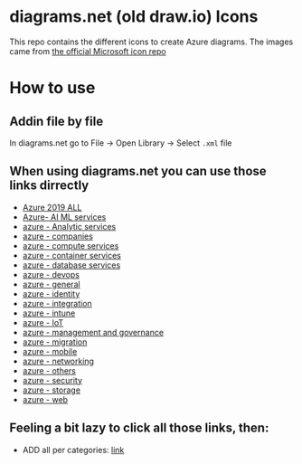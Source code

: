 diagrams.net (old draw.io) Icons
===
This repo contains the different icons to create Azure diagrams. The images came from [the official Microsoft icon repo](https://www.microsoft.com/en-us/download/details.aspx?id=41937)

# How to use
## Addin file by file
In diagrams.net go to File -> Open Library -> Select `.xml` file
## When using diagrams.net you can use those links dirrectly
* [Azure 2019 ALL](https://www.diagrams.net/?splash=0&clibs=Uhttps%3A%2F%2Fraw.githubusercontent.com%2Fmarkthebault%2Fdrawio-azure-icons%2Fmaster%2FAzure%202019%20ALL.drawiolib)
* [Azure- AI ML services](https://www.diagrams.net/?splash=0&clibs=Uhttps%3A%2F%2Fraw.githubusercontent.com%2Fmarkthebault%2Fdrawio-azure-icons%2Fmaster%2FAzure-%20AI%20ML%20services.drawiolib)
* [azure - Analytic services](https://www.diagrams.net/?splash=0&clibs=Uhttps%3A%2F%2Fraw.githubusercontent.com%2Fmarkthebault%2Fdrawio-azure-icons%2Fmaster%2Fazure%20-%20Analytic%20services.drawiolib)
* [azure - companies](https://www.diagrams.net/?splash=0&clibs=Uhttps%3A%2F%2Fraw.githubusercontent.com%2Fmarkthebault%2Fdrawio-azure-icons%2Fmaster%2Fazure%20-%20companies.drawiolib)
* [azure - compute services](https://www.diagrams.net/?splash=0&clibs=Uhttps%3A%2F%2Fraw.githubusercontent.com%2Fmarkthebault%2Fdrawio-azure-icons%2Fmaster%2Fazure%20-%20compute%20services.drawiolib)
* [azure - container services](https://www.diagrams.net/?splash=0&clibs=Uhttps%3A%2F%2Fraw.githubusercontent.com%2Fmarkthebault%2Fdrawio-azure-icons%2Fmaster%2Fazure%20-%20container%20services.drawiolib)
* [azure - database services](https://www.diagrams.net/?splash=0&clibs=Uhttps%3A%2F%2Fraw.githubusercontent.com%2Fmarkthebault%2Fdrawio-azure-icons%2Fmaster%2Fazure%20-%20database%20services.drawiolib)
* [azure - devops](https://www.diagrams.net/?splash=0&clibs=Uhttps%3A%2F%2Fraw.githubusercontent.com%2Fmarkthebault%2Fdrawio-azure-icons%2Fmaster%2Fazure%20-%20devops.drawiolib)
* [azure - general](https://www.diagrams.net/?splash=0&clibs=Uhttps%3A%2F%2Fraw.githubusercontent.com%2Fmarkthebault%2Fdrawio-azure-icons%2Fmaster%2Fazure%20-%20general.drawiolib)
* [azure - identity](https://www.diagrams.net/?splash=0&clibs=Uhttps%3A%2F%2Fraw.githubusercontent.com%2Fmarkthebault%2Fdrawio-azure-icons%2Fmaster%2Fazure%20-%20identity.drawiolib)
* [azure - integration](https://www.diagrams.net/?splash=0&clibs=Uhttps%3A%2F%2Fraw.githubusercontent.com%2Fmarkthebault%2Fdrawio-azure-icons%2Fmaster%2Fazure%20-%20integration.drawiolib)
* [azure - intune](https://www.diagrams.net/?splash=0&clibs=Uhttps%3A%2F%2Fraw.githubusercontent.com%2Fmarkthebault%2Fdrawio-azure-icons%2Fmaster%2Fazure%20-%20intune.drawiolib)
* [azure - IoT](https://www.diagrams.net/?splash=0&clibs=Uhttps%3A%2F%2Fraw.githubusercontent.com%2Fmarkthebault%2Fdrawio-azure-icons%2Fmaster%2Fazure%20-%20IoT.drawiolib)
* [azure - management and governance](https://www.diagrams.net/?splash=0&clibs=Uhttps%3A%2F%2Fraw.githubusercontent.com%2Fmarkthebault%2Fdrawio-azure-icons%2Fmaster%2Fazure%20-%20management%20and%20governance.drawiolib)
* [azure - migration](https://www.diagrams.net/?splash=0&clibs=Uhttps%3A%2F%2Fraw.githubusercontent.com%2Fmarkthebault%2Fdrawio-azure-icons%2Fmaster%2Fazure%20-%20migration.drawiolib)
* [azure - mobile](https://www.diagrams.net/?splash=0&clibs=Uhttps%3A%2F%2Fraw.githubusercontent.com%2Fmarkthebault%2Fdrawio-azure-icons%2Fmaster%2Fazure%20-%20mobile.drawiolib)
* [azure - networking](https://www.diagrams.net/?splash=0&clibs=Uhttps%3A%2F%2Fraw.githubusercontent.com%2Fmarkthebault%2Fdrawio-azure-icons%2Fmaster%2Fazure%20-%20networking.drawiolib)
* [azure - others](https://www.diagrams.net/?splash=0&clibs=Uhttps%3A%2F%2Fraw.githubusercontent.com%2Fmarkthebault%2Fdrawio-azure-icons%2Fmaster%2Fazure%20-%20others.drawiolib)
* [azure - security](https://www.diagrams.net/?splash=0&clibs=Uhttps%3A%2F%2Fraw.githubusercontent.com%2Fmarkthebault%2Fdrawio-azure-icons%2Fmaster%2Fazure%20-%20security.drawiolib)
* [azure - storage](https://www.diagrams.net/?splash=0&clibs=Uhttps%3A%2F%2Fraw.githubusercontent.com%2Fmarkthebault%2Fdrawio-azure-icons%2Fmaster%2Fazure%20-%20storage.drawiolib)
* [azure - web](https://www.diagrams.net/?splash=0&clibs=Uhttps%3A%2F%2Fraw.githubusercontent.com%2Fmarkthebault%2Fdrawio-azure-icons%2Fmaster%2Fazure%20-%20web.drawiolib)

## Feeling a bit lazy to click all those links, then:
* ADD all per categories: [link](https://www.diagrams.net/?splash=0&clibs=Uhttps%3A%2F%2Fraw.githubusercontent.com%2Fmarkthebault%2Fdrawio-azure-icons%2Fmaster%2FAzure-%20AI%20ML%20services.drawiolib;Uhttps%3A%2F%2Fraw.githubusercontent.com%2Fmarkthebault%2Fdrawio-azure-icons%2Fmaster%2Fazure%20-%20Analytic%20services.drawiolib;Uhttps%3A%2F%2Fraw.githubusercontent.com%2Fmarkthebault%2Fdrawio-azure-icons%2Fmaster%2Fazure%20-%20companies.drawiolib;Uhttps%3A%2F%2Fraw.githubusercontent.com%2Fmarkthebault%2Fdrawio-azure-icons%2Fmaster%2Fazure%20-%20compute%20services.drawiolib;Uhttps%3A%2F%2Fraw.githubusercontent.com%2Fmarkthebault%2Fdrawio-azure-icons%2Fmaster%2Fazure%20-%20container%20services.drawiolib;Uhttps%3A%2F%2Fraw.githubusercontent.com%2Fmarkthebault%2Fdrawio-azure-icons%2Fmaster%2Fazure%20-%20database%20services.drawiolib;Uhttps%3A%2F%2Fraw.githubusercontent.com%2Fmarkthebault%2Fdrawio-azure-icons%2Fmaster%2Fazure%20-%20devops.drawiolib;Uhttps%3A%2F%2Fraw.githubusercontent.com%2Fmarkthebault%2Fdrawio-azure-icons%2Fmaster%2Fazure%20-%20general.drawiolib;Uhttps%3A%2F%2Fraw.githubusercontent.com%2Fmarkthebault%2Fdrawio-azure-icons%2Fmaster%2Fazure%20-%20identity.drawiolib;Uhttps%3A%2F%2Fraw.githubusercontent.com%2Fmarkthebault%2Fdrawio-azure-icons%2Fmaster%2Fazure%20-%20integration.drawiolib;Uhttps%3A%2F%2Fraw.githubusercontent.com%2Fmarkthebault%2Fdrawio-azure-icons%2Fmaster%2Fazure%20-%20intune.drawiolib;Uhttps%3A%2F%2Fraw.githubusercontent.com%2Fmarkthebault%2Fdrawio-azure-icons%2Fmaster%2Fazure%20-%20IoT.drawiolib;Uhttps%3A%2F%2Fraw.githubusercontent.com%2Fmarkthebault%2Fdrawio-azure-icons%2Fmaster%2Fazure%20-%20management%20and%20governance.drawiolib;Uhttps%3A%2F%2Fraw.githubusercontent.com%2Fmarkthebault%2Fdrawio-azure-icons%2Fmaster%2Fazure%20-%20migration.drawiolib;Uhttps%3A%2F%2Fraw.githubusercontent.com%2Fmarkthebault%2Fdrawio-azure-icons%2Fmaster%2Fazure%20-%20mobile.drawiolib;Uhttps%3A%2F%2Fraw.githubusercontent.com%2Fmarkthebault%2Fdrawio-azure-icons%2Fmaster%2Fazure%20-%20networking.drawiolib;Uhttps%3A%2F%2Fraw.githubusercontent.com%2Fmarkthebault%2Fdrawio-azure-icons%2Fmaster%2Fazure%20-%20others.drawiolib;Uhttps%3A%2F%2Fraw.githubusercontent.com%2Fmarkthebault%2Fdrawio-azure-icons%2Fmaster%2Fazure%20-%20security.drawiolib;Uhttps%3A%2F%2Fraw.githubusercontent.com%2Fmarkthebault%2Fdrawio-azure-icons%2Fmaster%2Fazure%20-%20storage.drawiolib;Uhttps%3A%2F%2Fraw.githubusercontent.com%2Fmarkthebault%2Fdrawio-azure-icons%2Fmaster%2Fazure%20-%20web.drawiolib;)



